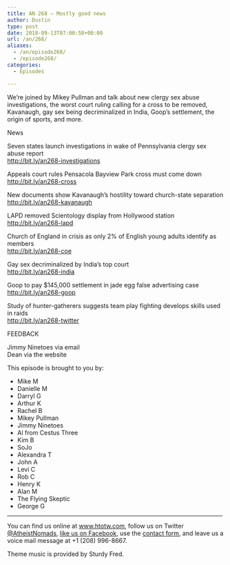```yaml
---
title: AN 268 – Mostly good news
author: Dustin
type: post
date: 2018-09-13T07:00:58+00:00
url: /an/268/
aliases:
  - /an/episode268/
  - /episode268/
categories:
  - Episodes

---
```

<div id="buzzsprout-player-10552841"></div><script src="https://www.buzzsprout.com/1983601/10552841-episode-268-mostly-good-news.js?container_id=buzzsprout-player-10552841&player=small" type="text/javascript" charset="utf-8"></script>
  
We&#8217;re joined by Mikey Pullman and talk about new clergy sex abuse investigations, the worst court ruling calling for a cross to be removed, Kavanaugh, gay sex being decriminalized in India, Goop&#8217;s settlement, the origin of sports, and more.  
<!--more-->

News

Seven states launch investigations in wake of Pennsylvania clergy sex abuse report  
<a href="http://bit.ly/an268-investigations" target="_blank" rel="noopener">http://bit.ly/an268-investigations</a>

Appeals court rules Pensacola Bayview Park cross must come down  
<a href="http://bit.ly/an268-cross" target="_blank" rel="noopener">http://bit.ly/an268-cross</a>

New documents show Kavanaugh&#8217;s hostility toward church-state separation  
<a href="http://bit.ly/an268-kavanaugh" target="_blank" rel="noopener">http://bit.ly/an268-kavanaugh</a>

LAPD removed Scientology display from Hollywood station  
<a href="http://bit.ly/an268-lapd" target="_blank" rel="noopener">http://bit.ly/an268-lapd</a>

Church of England in crisis as only 2% of English young adults identify as members  
<a href="http://bit.ly/an268-coe" target="_blank" rel="noopener">http://bit.ly/an268-coe</a>

Gay sex decriminalized by India’s top court  
<a href="http://bit.ly/an268-india" target="_blank" rel="noopener">http://bit.ly/an268-india</a>

Goop to pay $145,000 settlement in jade egg false advertising case  
<a href="http://bit.ly/an268-goop" target="_blank" rel="noopener">http://bit.ly/an268-goop</a>

Study of hunter-gatherers suggests team play fighting develops skills used in raids  
<a href="http://bit.ly/an268-twitter" target="_blank" rel="noopener">http://bit.ly/an268-twitter</a>

FEEDBACK

Jimmy Ninetoes via email  
Dean via the website

This episode is brought to you by:

* Mike M  
* Danielle M  
* Darryl G  
* Arthur K  
* Rachel B  
* Mikey Pullman  
* Jimmy Ninetoes  
* Al from Cestus Three  
* Kim B  
* SoJo  
* Alexandra T  
* John A  
* Levi C  
* Rob C  
* Henry K  
* Alan M  
* The Flying Skeptic  
* George G

<hr width="500" />

You can find us online at <a href="https://www.htotw.com/" target="_blank" rel="noopener">www.htotw.com</a>, follow us on Twitter <a href="https://htotw.com/twitter" target="_blank" rel="noopener">@AtheistNomads</a>, <a href="https://htotw.com/facebook" target="_blank" rel="noopener">like us on Facebook</a>, use the [contact form](https://htotw.com/contact), and leave us a voice mail message at +1 (208) 996-8667.

Theme music is provided by Sturdy Fred.